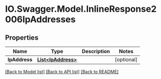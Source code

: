 # IO.Swagger.Model.InlineResponse2006IpAddresses
## Properties

Name | Type | Description | Notes
------------ | ------------- | ------------- | -------------
**IpAddress** | [**List&lt;IpAddress&gt;**](IpAddress.md) |  | [optional] 

[[Back to Model list]](../README.md#documentation-for-models) [[Back to API list]](../README.md#documentation-for-api-endpoints) [[Back to README]](../README.md)

